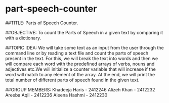 # part-speech-counter

##TITLE:
Parts of Speech Counter.

##OBJECTIVE:
To count the Parts of Speech in a given text by comparing it with a dictionary.

##TOPIC IDEA:
We will take some text as an input from the user through the command line or by reading a text file and count the parts of speech present in the text. For this, we will break the text into words and then we will compare each word with the predefined arrays of verbs, nouns and adjectives etc.We will initialize a counter variable that will increase if the word will match to any element of the array. At the end, we will print the total number of different parts of speech found in the given text.

##GROUP MEMBERS:
Khadeeja Haris - 2412246
Alizeh Khan - 2412232
Areeba Aqil - 2412236
Aleena Hashmi - 2412230
